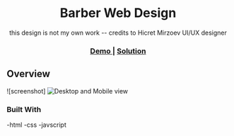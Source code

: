 <!-- Please update value in the {}  -->

<h1 align="center">Barber Web Design</h1>

<div align="center">
   this design is not my own work -- credits to Hicret Mirzoev UI/UX designer
</div>

<div align="center">
  <h3>
    <a href="https://carlo4123.github.io/barber-web-design/">
      Demo
    </a>
    <span> | </span>
    <a href="https://github.com/carlo4123/barber-web-design">
      Solution
    </a>
  
  
  </h3>
</div>

<!-- TABLE OF CONTENTS -->


<!-- OVERVIEW -->

## Overview

![screenshot]
 <img src="../main/assets/screenshot.png" alt="Desktop and Mobile view">


### Built With

-html
-css
-javscript



